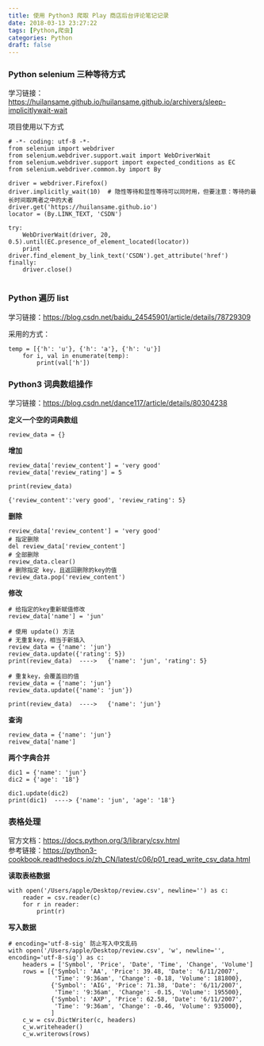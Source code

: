 ```yaml
---
title: 使用 Python3 爬取 Play 商店后台评论笔记记录
date: 2018-03-13 23:27:22
tags: [Python,爬虫]
categories: Python
draft: false
---
```


### Python selenium 三种等待方式

学习链接：https://huilansame.github.io/huilansame.github.io/archivers/sleep-implicitlywait-wait

项目使用以下方式
```
# -*- coding: utf-8 -*-
from selenium import webdriver
from selenium.webdriver.support.wait import WebDriverWait
from selenium.webdriver.support import expected_conditions as EC
from selenium.webdriver.common.by import By

driver = webdriver.Firefox()
driver.implicitly_wait(10)  # 隐性等待和显性等待可以同时用，但要注意：等待的最长时间取两者之中的大者
driver.get('https://huilansame.github.io')
locator = (By.LINK_TEXT, 'CSDN')

try:
    WebDriverWait(driver, 20, 0.5).until(EC.presence_of_element_located(locator))
    print driver.find_element_by_link_text('CSDN').get_attribute('href')
finally:
    driver.close()
    
```

### Python 遍历 list
学习链接：https://blog.csdn.net/baidu_24545901/article/details/78729309

采用的方式：
```
temp = [{'h': 'u'}, {'h': 'a'}, {'h': 'u'}]
    for i, val in enumerate(temp):
        print(val['h'])
```

### Python3 词典数组操作

学习链接：https://blog.csdn.net/dance117/article/details/80304238

**定义一个空的词典数组**
```
review_data = {}
```
**增加**
```
review_data['review_content'] = 'very good'
review_data['review_rating'] = 5

print(review_data)

{'review_content':'very good', 'review_rating': 5}
```

**删除**
```
review_data['review_content'] = 'very good'
# 指定删除
del review_data['review_content']
# 全部删除
review_data.clear()
# 删除指定 key，且返回删除的key的值
review_data.pop('review_content')
```

**修改**
```
# 给指定的key重新赋值修改
review_data['name'] = 'jun'

# 使用 update() 方法
# 无重复key，相当于新插入
review_data = {'name': 'jun'}
review_data.update({'rating': 5})
print(review_data)  ---->   {'name': 'jun', 'rating': 5}

# 重复key，会覆盖旧的值
review_data = {'name': 'jun'}
review_data.update({'name': 'jun'})

print(review_data)  ---->   {'name': 'jun'}
```

**查询**
```
review_data = {'name': 'jun'}
reivew_data['name']
```

**两个字典合并**
```
dic1 = {'name': 'jun'}
dic2 = {'age': '18'}

dic1.update(dic2)
print(dic1)  ----> {'name': 'jun', 'age': '18'}
```


### 表格处理

官方文档：https://docs.python.org/3/library/csv.html  
参考链接：https://python3-cookbook.readthedocs.io/zh_CN/latest/c06/p01_read_write_csv_data.html

**读取表格数据**
```
with open('/Users/apple/Desktop/review.csv', newline='') as c:
    reader = csv.reader(c)
    for r in reader:
        print(r)
```

**写入数据**

```
# encoding='utf-8-sig' 防止写入中文乱码
with open('/Users/apple/Desktop/review.csv', 'w', newline='', encoding='utf-8-sig') as c:
    headers = ['Symbol', 'Price', 'Date', 'Time', 'Change', 'Volume']
    rows = [{'Symbol': 'AA', 'Price': 39.48, 'Date': '6/11/2007',
             'Time': '9:36am', 'Change': -0.18, 'Volume': 181800},
            {'Symbol': 'AIG', 'Price': 71.38, 'Date': '6/11/2007',
             'Time': '9:36am', 'Change': -0.15, 'Volume': 195500},
            {'Symbol': 'AXP', 'Price': 62.58, 'Date': '6/11/2007',
             'Time': '9:36am', 'Change': -0.46, 'Volume': 935000},
            ]
    c_w = csv.DictWriter(c, headers)
    c_w.writeheader()
    c_w.writerows(rows)
```
